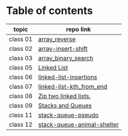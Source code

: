 # Table of contents
 | topic    | repo link                                                                                                                        |
|----------|----------------------------------------------------------------------------------------------------------------------------------|
| class 01 | [array_reverse](https://github.com/Yousef-010/data-structures-and-algorithms/blob/main/array-reverse/README.md)                  |
 | class 02 | [array-insert-shift](https://github.com/Yousef-010/data-structures-and-algorithms/blob/main/array_insert_shift/README.md)        |
 | class 03 | [array_binary_search](https://github.com/Yousef-010/data-structures-and-algorithms/blob/main/array_binary_search/README.md)      |
 | class 05 | [Linked List](https://github.com/Yousef-010/data-structures-and-algorithms/blob/main/linked_list/README.md)                      |
 | class 06 | [linked-list-insertions](https://github.com/Yousef-010/data-structures-and-algorithms/blob/main/linked_list/README.md)           |
 | class 07 | [linked-list-kth_from_end](https://github.com/Yousef-010/data-structures-and-algorithms/blob/main/linked_list/README.md)         |
 | class 08 | [Zip two linked lists.](https://github.com/Yousef-010/data-structures-and-algorithms/blob/main/challengs/linkedList_zip/README.md) |
 | class 09 | [Stacks and Queues](https://github.com/Yousef-010/data-structures-and-algorithms/blob/main/stack_and_queue/README.md)            |
 | class 11 | [stack-queue-pseudo](https://github.com/Yousef-010/data-structures-and-algorithms/blob/main/challengs/stack_queue_pseudo/README.md)           |
 | class 12 | [stack-queue-animal-shelter](https://github.com/Yousef-010/data-structures-and-algorithms/blob/main/challengs/stack_queue_animal_shelter/README.md)           |
